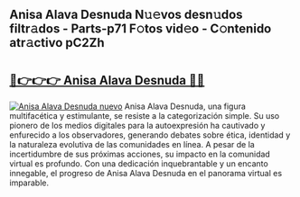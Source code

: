 ## Anisa Alava Desnuda N𝚞𝚎vos desn𝚞dos filtr𝚊dos - Parts-p71 F𝚘tos vid𝚎o - C𝚘ntenido atr𝚊ctivo pC2Zh

# <h2><a href="http://mbczo66.tromn.icu/?c=Anisa+Alava+Desnuda">🔗👉👉👉 Anisa Alava Desnuda 🔗🔗</a></h2>

[![Anisa Alava Desnuda nuevo](https://i.imgur.com/pEAQMta.gif)](http://mbczo66.tromn.icu/?c=Anisa+Alava+Desnuda)
Anisa Alava Desnuda, una figura multifacética y estimulante, se resiste a la categorización simple. Su uso pionero de los medios digitales para la autoexpresión ha cautivado y enfurecido a los observadores, generando debates sobre ética, identidad y la naturaleza evolutiva de las comunidades en línea. A pesar de la incertidumbre de sus próximas acciones, su impacto en la comunidad virtual es profundo. Con una dedicación inquebrantable y un encanto innegable, el progreso de Anisa Alava Desnuda en el panorama virtual es imparable.
